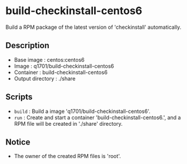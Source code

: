 build-checkinstall-centos6
==========================

Build a RPM package of the latest version of 'checkinstall' automatically.

Description
-----------

* Base image : centos:centos6
* Image : q1701/build-checkinstall-centos6
* Container : build-checkinstall-centos6
* Output directory : ./share

Scripts
-------

* `build` : Build a image 'q1701/build-checkinstall-centos6'.
* `run` : Create and start a container 'build-checkinstall-centos6.', 
and a RPM file will be created in './share' directory.

Notice
------

* The owner of the created RPM files is 'root'.
